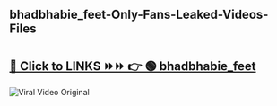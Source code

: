 
 ## bhadbhabie_feet-Only-Fans-Leaked-Videos-Files

# <h2><a href="https://mediaupload.pro?bhadbhabie_feet">🔗 Click to LINKS ⏩⏩ 👉 🟢 bhadbhabie_feet </a></h2>

<a href="https://mediaupload.pro?bhadbhabie_feet" rel="nofollow" data-target="animated-image.originalLink"><img src="https://i.ibb.co.com/xMMVF88/686577567.gif" alt="Viral Video Original" style="max-width: 100%; display: inline-block;" data-target="animated-image.originalImage"></a>